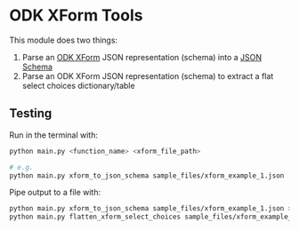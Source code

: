 # ODK XForm Tools

This module does two things:

1. Parse an [ODK XForm](https://getodk.github.io/xforms-spec/) JSON representation (schema) into a [JSON Schema](https://json-schema.org/)
2. Parse an ODK XForm JSON representation (schema) to extract a flat select choices dictionary/table

## Testing

Run in the terminal with:

```bash
python main.py <function_name> <xform_file_path>

# e.g.
python main.py xform_to_json_schema sample_files/xform_example_1.json
```

Pipe output to a file with:

```bash
python main.py xform_to_json_schema sample_files/xform_example_1.json > sample_files/json_schema_example_1.json
python main.py flatten_xform_select_choices sample_files/xform_example_2.json > sample_files/select_choices_example_2.json
```

